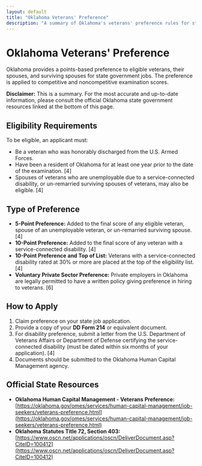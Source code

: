 ```yaml
---
layout: default
title: "Oklahoma Veterans' Preference"
description: "A summary of Oklahoma's veterans' preference rules for state employment."
---
```


# Oklahoma Veterans' Preference

Oklahoma provides a points-based preference to eligible veterans, their spouses, and surviving spouses for state government jobs. The preference is applied to competitive and noncompetitive examination scores.

**Disclaimer:** This is a summary. For the most accurate and up-to-date information, please consult the official Oklahoma state government resources linked at the bottom of this page.

## Eligibility Requirements

To be eligible, an applicant must:
*   Be a veteran who was honorably discharged from the U.S. Armed Forces.
*   Have been a resident of Oklahoma for at least one year prior to the date of the examination. [4]
*   Spouses of veterans who are unemployable due to a service-connected disability, or un-remarried surviving spouses of veterans, may also be eligible. [4]

## Type of Preference

*   **5-Point Preference:** Added to the final score of any eligible veteran, spouse of an unemployable veteran, or un-remarried surviving spouse. [4]
*   **10-Point Preference:** Added to the final score of any veteran with a service-connected disability. [4]
*   **10-Point Preference and Top of List:** Veterans with a service-connected disability rated at 30% or more are placed at the top of the eligibility list. [4]
*   **Voluntary Private Sector Preference:** Private employers in Oklahoma are legally permitted to have a written policy giving preference in hiring to veterans. [6]

## How to Apply

1.  Claim preference on your state job application.
2.  Provide a copy of your **DD Form 214** or equivalent document.
3.  For disability preference, submit a letter from the U.S. Department of Veterans Affairs or Department of Defense certifying the service-connected disability (must be dated within six months of your application). [4]
4.  Documents should be submitted to the Oklahoma Human Capital Management agency.

## Official State Resources

*   **Oklahoma Human Capital Management - Veterans Preference:** [https://oklahoma.gov/omes/services/human-capital-management/job-seekers/veterans-preference.html](https://oklahoma.gov/omes/services/human-capital-management/job-seekers/veterans-preference.html)
*   **Oklahoma Statutes Title 72, Section 403:** [https://www.oscn.net/applications/oscn/DeliverDocument.asp?CiteID=100412](https://www.oscn.net/applications/oscn/DeliverDocument.asp?CiteID=100412)
